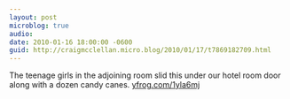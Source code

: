 ```yaml
---
layout: post
microblog: true
audio: 
date: 2010-01-16 18:00:00 -0600
guid: http://craigmcclellan.micro.blog/2010/01/17/t7869182709.html
---
```

The teenage girls in the adjoining room slid this under our hotel room door along with a dozen candy canes.  [yfrog.com/1yla6mj](http://yfrog.com/1yla6mj)
